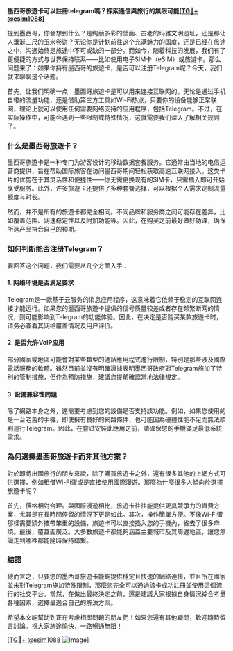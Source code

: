 **墨西哥旅遊卡可以註冊telegram嗎？探索通信與旅行的無限可能[[TG💪+ @esim1088](https://t.me/s/esim1088)]**

提到墨西哥，你会想到什么？是绚丽多彩的壁画、古老的玛雅文明遗址，还是那让人垂涎三尺的玉米卷饼？无论你是计划前往这个充满魅力的国度，还是已经在旅途之中，沟通始终是旅途中不可或缺的一部分。而如今，随着科技的发展，我们有了更便捷的方式与世界保持联系——比如使用电子SIM卡（eSIM）或旅游卡。那么问题来了：如果你持有墨西哥的旅遊卡，是否可以注册Telegram呢？今天，我们就来聊聊这个话题。

首先，让我们明确一点：墨西哥旅遊卡是可以用来连接互联网的。无论是通过手机自带的流量功能，还是借助第三方工具如Wi-Fi热点，只要你的设备能够正常联网，理论上就可以使用任何需要网络支持的应用程序，包括Telegram。不过，在实际操作中，可能会遇到一些限制或特殊情况，这就需要我们深入了解相关规则了。

### **什么是墨西哥旅遊卡？**

墨西哥旅遊卡是一种专门为游客设计的移动数据套餐服务。它通常由当地的电信运营商提供，旨在帮助国际旅客在访问墨西哥期间轻松获取高速互联网接入。这类卡片的优势在于其灵活性和便捷性——你无需更换现有的SIM卡，只需插入即可开始享受服务。此外，许多旅遊卡还提供了多种套餐选择，可以根据个人需求定制流量额度与时长。

然而，并不是所有的旅遊卡都完全相同。不同品牌和服务商之间可能存在差异，比如覆盖范围、网速稳定性以及附加功能等。因此，在购买之前最好做好功课，确保所选产品符合自己的预期。

### **如何判断能否注册Telegram？**

要回答这个问题，我们需要从几个方面入手：

#### **1. 网络环境是否满足要求**
Telegram是一款基于云服务的消息应用程序，这意味着它依赖于稳定的互联网连接才能运行。如果您的墨西哥旅遊卡提供的信号质量较差或者存在频繁断网的情况，则可能影响到Telegram的功能体验。因此，在决定是否购买某款旅遊卡时，请务必查看其网络覆盖情况及用户评价。

#### **2. 是否允许VoIP应用**
部分國家或地區可能會對某些類型的通話應用程式進行限制，特別是那些涉及國際電話服務的軟體。雖然目前並沒有明確證據表明墨西哥政府對Telegram施加了特別的管制措施，但作為預防措施，建議您提前確認當地法律規定。

#### **3. 設備兼容性問題**
除了網路本身之外，還需要考慮到您的設備是否支持該功能。例如，如果您使用的是一台老舊的手機，即使擁有良好的網路條件，也可能因為硬體性能不足而無法順利運行Telegram。因此，在嘗試安裝此應用之前，請確保您的手機滿足最低系統需求。

### **為何選擇墨西哥旅遊卡而非其他方案？**

對於即將出國旅行的朋友來說，除了購買旅遊卡之外，還有很多其他的上網方式可供選擇，例如租借Wi-Fi蛋或是直接使用國際漫遊。那麼為什麼很多人傾向於選擇旅遊卡呢？

首先，價格相對合理。與國際漫遊相比，旅遊卡往往能提供更具競爭力的資費方案，尤其是在長時間停留的情況下更是如此。其次，操作簡單方便。不像Wi-Fi蛋那樣需要額外攜帶笨重的設備，旅遊卡可以直接插入您的手機內，省去了很多麻煩。最後，覆蓋面廣泛。大多數旅遊卡都能夠涵蓋主要城市及其周邊地區，讓您無論走到哪裡都能隨時保持聯繫。

### **結語**

總而言之，只要您的墨西哥旅遊卡能夠提供穩定且快速的網絡連接，並且所在國家並未對Telegram施加特殊限制，那麼您完全可以通過該卡成功註冊並使用這個流行的社交平台。當然，在做出最終決定之前，還是建議大家根據自身情況綜合考量各種因素，選擇最適合自己的解決方案。

希望本文能幫助到正在考慮相關問題的朋友們！如果您還有其他疑問，歡迎隨時留言討論。祝大家旅途愉快，一路暢通無阻！

[[TG💪+ @esim1088](https://t.me/s/esim1088) ![Image](https://i.postimg.cc/4NQfJmqS/Snipaste-2025-05-13-00-14-12.png)]